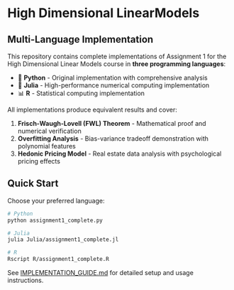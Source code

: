 # High Dimensional LinearModels

## Multi-Language Implementation

This repository contains complete implementations of Assignment 1 for the High Dimensional Linear Models course in **three programming languages**:

- 🐍 **Python** - Original implementation with comprehensive analysis
- 🚀 **Julia** - High-performance numerical computing implementation  
- 📊 **R** - Statistical computing implementation

All implementations produce equivalent results and cover:
1. **Frisch-Waugh-Lovell (FWL) Theorem** - Mathematical proof and numerical verification
2. **Overfitting Analysis** - Bias-variance tradeoff demonstration with polynomial features
3. **Hedonic Pricing Model** - Real estate data analysis with psychological pricing effects

## Quick Start

Choose your preferred language:

```bash
# Python
python assignment1_complete.py

# Julia  
julia Julia/assignment1_complete.jl

# R
Rscript R/assignment1_complete.R
```

See [IMPLEMENTATION_GUIDE.md](IMPLEMENTATION_GUIDE.md) for detailed setup and usage instructions.
